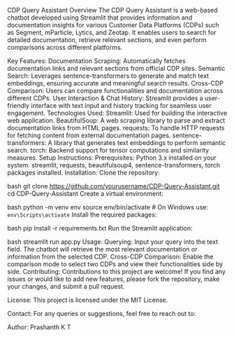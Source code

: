 CDP Query Assistant
Overview
The CDP Query Assistant is a web-based chatbot developed using Streamlit that provides information and documentation insights for various Customer Data Platforms (CDPs) such as Segment, mParticle, Lytics, and Zeotap. It enables users to search for detailed documentation, retrieve relevant sections, and even perform comparisons across different platforms.

Key Features:
Documentation Scraping: Automatically fetches documentation links and relevant sections from official CDP sites.
Semantic Search: Leverages sentence-transformers to generate and match text embeddings, ensuring accurate and meaningful search results.
Cross-CDP Comparison: Users can compare functionalities and documentation across different CDPs.
User Interaction & Chat History: Streamlit provides a user-friendly interface with text input and history tracking for seamless user engagement.
Technologies Used:
Streamlit: Used for building the interactive web application.
BeautifulSoup: A web scraping library to parse and extract documentation links from HTML pages.
requests: To handle HTTP requests for fetching content from external documentation pages.
sentence-transformers: A library that generates text embeddings to perform semantic search.
torch: Backend support for tensor computations and similarity measures.
Setup Instructions:
Prerequisites:
Python 3.x installed on your system.
streamlit, requests, beautifulsoup4, sentence-transformers, torch packages installed.
Installation:
Clone the repository:

bash
git clone https://github.com/yourusername/CDP-Query-Assistant.git
cd CDP-Query-Assistant
Create a virtual environment:

bash
python -m venv env
source env/bin/activate  # On Windows use: `env\Scripts\activate`
Install the required packages:

bash
pip install -r requirements.txt
Run the Streamlit application:

bash
streamlit run app.py
Usage:
Querying: Input your query into the text field. The chatbot will retrieve the most relevant documentation or information from the selected CDP.
Cross-CDP Comparison: Enable the comparison mode to select two CDPs and view their functionalities side by side.
Contributing:
Contributions to this project are welcome! If you find any issues or would like to add new features, please fork the repository, make your changes, and submit a pull request.

License:
This project is licensed under the MIT License.

Contact:
For any queries or suggestions, feel free to reach out to:

Author: Prashanth K T
